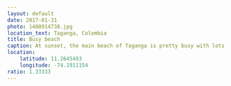 ```yaml
---
layout: default
date: 2017-01-31
photo: 1488914738.jpg
location_text: Taganga, Colombia
title: Busy beach
caption: At sunset, the main beach of Taganga is pretty busy with lots of people going there to drink a beer, smoke some weed, play guitar and do other hippy stuffs! Awesome vibes :p
location:
    latitude: 11.2645493
    longitude: -74.1911154
ratio: 1.33333
---
```

